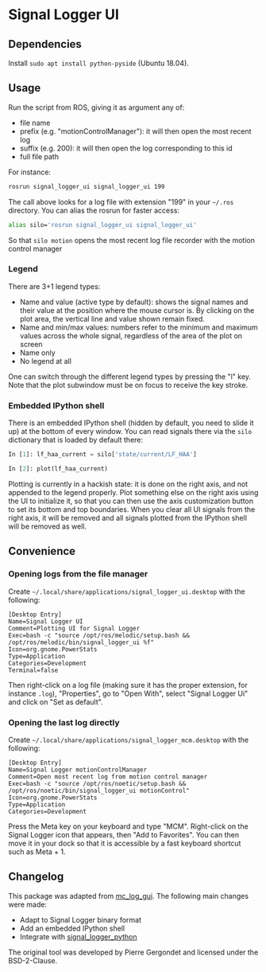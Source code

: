 # Signal Logger UI

## Dependencies

Install ``sudo apt install python-pyside`` (Ubuntu 18.04).

## Usage

Run the script from ROS, giving it as argument any of:

- file name
- prefix (e.g. "motionControlManager"): it will then open the most recent log
- suffix (e.g. 200): it will then open the log corresponding to this id
- full file path

For instance:

```bash
rosrun signal_logger_ui signal_logger_ui 199
```

The call above looks for a log file with extension "199" in your ``~/.ros``
directory. You can alias the rosrun for faster access:

```bash
alias silo='rosrun signal_logger_ui signal_logger_ui'
```

So that ``silo motion`` opens the most recent log file recorder with the
motion control manager

### Legend
There are 3+1 legend types:

* Name and value (active type by default): shows the signal names and their value at the position where the mouse cursor is. By clicking on the plot area, the vertical line and value shown remain fixed.
* Name and min/max values: numbers refer to the minimum and maximum values across the whole signal, regardless of the area of the plot on screen
* Name only
* No legend at all

One can switch through the different legend types by pressing the "l" key. Note that the plot subwindow must be on focus to receive the key stroke.

### Embedded IPython shell

There is an embedded IPython shell (hidden by default, you need to slide it up)
at the bottom of every window. You can read signals there via the `silo`
dictionary that is loaded by default there:

```python
In [1]: lf_haa_current = silo['state/current/LF_HAA']

In [2]: plot(lf_haa_current)
```

Plotting is currently in a hackish state: it is done on the right axis, and not
appended to the legend properly. Plot something else on the right axis using
the UI to initialize it, so that you can then use the axis customization button
to set its bottom and top boundaries. When you clear all UI signals from the
right axis, it will be removed and all signals plotted from the IPython shell
will be removed as well.

## Convenience

### Opening logs from the file manager

Create ``~/.local/share/applications/signal_logger_ui.desktop`` with the
following:

```
[Desktop Entry]
Name=Signal Logger UI
Comment=Plotting UI for Signal Logger
Exec=bash -c "source /opt/ros/melodic/setup.bash && /opt/ros/melodic/bin/signal_logger_ui %f"
Icon=org.gnome.PowerStats
Type=Application
Categories=Development
Terminal=false
```

Then right-click on a log file (making sure it has the proper extension, for
instance ``.log``), "Properties", go to "Open With", select "Signal Logger Ui"
and click on "Set as default".

### Opening the last log directly

Create ``~/.local/share/applications/signal_logger_mcm.desktop`` with the
following:

```
[Desktop Entry]
Name=Signal Logger motionControlManager
Comment=Open most recent log from motion control manager
Exec=bash -c "source /opt/ros/noetic/setup.bash && /opt/ros/noetic/bin/signal_logger_ui motionControl"
Icon=org.gnome.PowerStats
Type=Application
Categories=Development
```

Press the Meta key on your keyboard and type "MCM". Right-click on the Signal
Logger icon that appears, then "Add to Favorites". You can then move it in your
dock so that it is accessible by a fast keyboard shortcut such as Meta + 1.

## Changelog

This package was adapted from [mc\_log\_gui](https://github.com/jrl-umi3218/mc_rtc/tree/v1.1.0/utils/mc_log_gui). The following main changes were made:

- Adapt to Signal Logger binary format
- Add an embedded IPython shell
- Integrate with [signal\_logger\_python](https://github.com/ANYbotics/signal_logger/tree/master/signal_logger_python)

The original tool was developed by Pierre Gergondet and licensed under the BSD-2-Clause.

